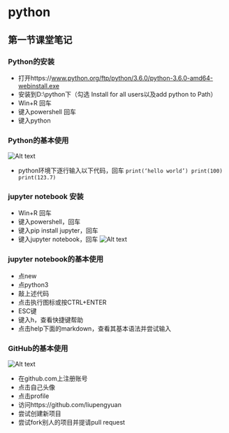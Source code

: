 
# python
## 第一节课堂笔记
### Python的安装
- 打开https://www.python.org/ftp/python/3.6.0/python-3.6.0-amd64-webinstall.exe
- 安装到D:\python下（勾选 Install for all users以及add python to Path）
- Win+R 回车
- 键入powershell 回车
- 键入python
### Python的基本使用
![Alt text](http://pan.baidu.com/disk/home#list/path=%2F&vmode=list)
- python环境下逐行输入以下代码，回车
`
 print(‘hello world’)
 print(100)
 print(123.7)
 `
### jupyter notebook 安装
- Win+R 回车
- 键入powershell，回车
- 键入pip install jupyter，回车
- 键入jupyter notebook，回车
![Alt text](http://pan.baidu.com/disk/home#list/path=%2F&vmode=list)
### jupyter notebook的基本使用
- 点new
- 点python3
- 敲上述代码
- 点击执行图标或按CTRL+ENTER
- ESC键
- 键入h，查看快捷键帮助
- 点击help下面的markdown，查看其基本语法并尝试输入
### GitHub的基本使用
![Alt text](http://pan.baidu.com/disk/home#list/path=%2F&vmode=list)
- 在github.com上注册账号
- 点击自己头像
- 点击profile
- 访问https://github.com/liupengyuan
- 尝试创建新项目
- 尝试fork别人的项目并提请pull request
